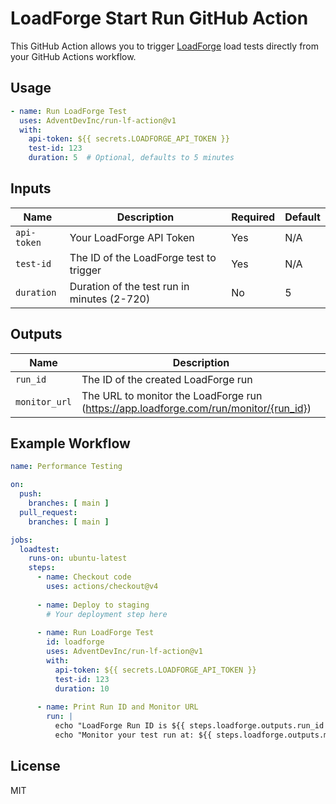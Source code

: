 # LoadForge Start Run GitHub Action

This GitHub Action allows you to trigger [LoadForge](https://loadforge.com) load tests directly from your GitHub Actions workflow.

## Usage

```yaml
- name: Run LoadForge Test
  uses: AdventDevInc/run-lf-action@v1
  with:
    api-token: ${{ secrets.LOADFORGE_API_TOKEN }}
    test-id: 123
    duration: 5  # Optional, defaults to 5 minutes
```

## Inputs

| Name | Description | Required | Default |
|------|-------------|----------|---------|
| `api-token` | Your LoadForge API Token | Yes | N/A |
| `test-id` | The ID of the LoadForge test to trigger | Yes | N/A |
| `duration` | Duration of the test run in minutes (2-720) | No | 5 |

## Outputs

| Name | Description |
|------|-------------|
| `run_id` | The ID of the created LoadForge run |
| `monitor_url` | The URL to monitor the LoadForge run (https://app.loadforge.com/run/monitor/{run_id}) |

## Example Workflow

```yaml
name: Performance Testing

on:
  push:
    branches: [ main ]
  pull_request:
    branches: [ main ]

jobs:
  loadtest:
    runs-on: ubuntu-latest
    steps:
      - name: Checkout code
        uses: actions/checkout@v4
      
      - name: Deploy to staging
        # Your deployment step here
      
      - name: Run LoadForge Test
        id: loadforge
        uses: AdventDevInc/run-lf-action@v1
        with:
          api-token: ${{ secrets.LOADFORGE_API_TOKEN }}
          test-id: 123
          duration: 10
      
      - name: Print Run ID and Monitor URL
        run: |
          echo "LoadForge Run ID is ${{ steps.loadforge.outputs.run_id }}"
          echo "Monitor your test run at: ${{ steps.loadforge.outputs.monitor_url }}"
```

## License

MIT
